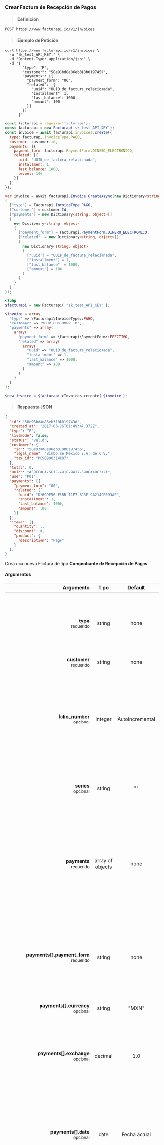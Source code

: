 ### Crear Factura de Recepción de Pagos

> <h4 class="toc-ignore">Definición</h4>

```text
POST https://www.facturapi.io/v1/invoices
```

> <h4 class="toc-ignore">Ejemplo de Petición</h4>

```shell
curl https://www.facturapi.io/v1/invoices \
  -u "sk_test_API_KEY:" \
  -H "Content-Type: application/json" \
  -d '{
        "type": "P",
        "customer": "58e93bd8e86eb318b0197456",
        "payments": [{
          "payment_form": "06",
          "related": [{
            "uuid": "UUID_de_factura_relacionada",
            "installment": 1,
            "last_balance": 1000,
            "amount": 100
          }]
        }]
      }'
```

```javascript
const Facturapi = require('facturapi');
const facturapi = new Facturap('sk_test_API_KEY');
const invoice = await facturapi.invoices.create({
  type: facturapi.InvoiceType.PAGO,
  customer: customer.id,
  payments: [{
    payment_form: facturapi.PaymentForm.DINERO_ELECTRONICO,
    related: [{
      uuid: 'UUID_de_factura_relacionada',
      installment: 1,
      last_balance: 1000,
      amount: 100
    }]
  }]
});
```

```csharp
var invoice = await facturapi.Invoice.CreateAsync(new Dictionary<string, object>
{
  ["type"] = Facturapi.InvoiceType.PAGO,
  ["customer"] = customer.Id,
  ["payments"] = new Dictionary<string, object>[]
  {
    new Dictionary<string, object>
    {
      ["payment_form"] = Facturapi.PaymentForm.DINERO_ELECTRONICO,
      ["related"] = new Dictionary<string, object>[]
      {
        new Dictionary<string, object>
        {
          ["uuid"] = "UUID_de_factura_relacionada",
          ["installment"] = 1,
          ["last_balance"] = 1000,
          ["amount"] = 100
        }
      }
    }
  }
});
```

```php
<?php
$facturapi = new Facturapi( "sk_test_API_KEY" );

$invoice = array(
  "type" => \Facturapi\InvoiceType::PAGO,
  "customer" => "YOUR_CUSTOMER_ID",
  "payments" => array(
    array(
      "payment_form" => \Facturapi\PaymentForm::EFECTIVO,
      "related" => array(
        array(
          "uuid" => "UUID_de_factura_relacionada",
          "installment" => 1,
          "last_balance" => 1000,
          "amount" => 100
        )
      )
    )
  )
);

$new_invoice = $facturapi->Invoices->create( $invoice );
```

> <h4 class="toc-ignore">Respuesta JSON</h4>

```json
{
  "id": "58e93bd8e86eb318b019743d",
  "created_at": "2017-03-26T01:49:47.372Z",
  "type": "P",
  "livemode": false,
  "status": "valid",
  "customer": {
    "id": "58e93bd8e86eb318b0197456",
    "legal_name": "Bimbo de México S.A. de C.V.",
    "tax_id": "MESB900314R87"
  },
  "total": 0,
  "uuid": "45BEC0CA-5F1E-491E-9417-698EA48C382A",
  "use": "P01",
  "payments": [{
    "payment_form": "06",
    "related": [{
      "uuid": "D26CDE56-F5BB-11E7-8C3F-9A214CF093AE",
      "installment": 1,
      "last_balance": 1000,
      "amount": 100
    }]
  }],
  "items": [{
    "quantity": 1,
    "discount": 0,
    "product": {
      "description": "Pago"
    }
  }]
}
```

Crea una nueva Factura de tipo **Comprobante de Recepción de Pagos**.

#### Argumentos

Argumento | Tipo | Default | Descripción
---------:|:----:|:-------:| -----------
**type**<br><small>requerido</small> | string | none | Tipo de comprobante. Este valor define qué tipo de factura se va a emitir, por lo que debe tener el valor "P", o la constante `InvoiceType.PAGO`.
**customer**<br><small>requerido</small> | string | none | Identificador del cliente a facturar.
**folio_number**<br><small>opcional</small> | integer | Autoincremental | Número de folio asignado por la empresa para control interno. Si se omite, se asignará el valor autoincremental de la organización. Si se envía un valor, este nuevo valor se usará para designar el siguiente número de folio de la organización.
**series**<br><small>opcional</small> | string | "" | Serie. De 1 a 25 caracteres designados por la empresa para control interno y sin validez fiscal.
**payments**<br><small>requerido</small></br> | array of objects | none | Arreglo de los pagos a incluir en este comprobante. Lo más común es incluir un sólo pago. Un caso en el que se debe de agregar más de uno es cuando el pago se realiza con 2 formas de pago distintas; por ejemplo, cuando se paga una parte con tarjeta y otra en efectivo.
**payments[].payment_form**<br><small>requerido</small> | string | none | Código de la forma de pago según el catálogo del SAT. Puedes ver los códigos en la tabla antes mostrada, o utilizar las constantes incluídas en nuestras librerías `PaymentForm`.
**payments[].currency**<br><small>opcional</small> | string | "MXN" | Código de la moneda, acorde al estándar <a href="https://es.wikipedia.org/wiki/ISO_4217" target="_blank">ISO 4217</a>.
**payments[].exchange**<br><small>opcional</small> | decimal | 1.0 | Tipo de cambio conforme a la moneda usada. Representa el número de pesos mexicanos que equivalen a una unidad de la divisa señalada en el atributo `currency`.
**payments[].date**<br><small>opcional</small> | date | Fecha actual | Fecha en que se recibió el pago. Sólo es necesario incluirla si el pago se efectuó en una fecha anterior a la emisión de este comprobante. No se permiten fechas futuras. Se recomienda enviar en formato UTC.
**payments[].related**<br><small>requerido</small> | array of objects | none | Arreglo que incluye un elemento por cada comprobante de ingreso relacionado a este pago. Lo más común es que el pago esté relacionado a un sólo comprobante de ingreso. Un caso en el que se agrega más de un elemento es cuando se recibe (por ejemplo) un sólo depósito que ampara el pago de 2 facturas relacionadas. En lugar de expedir un comprobante de recepción de pago por cada factura, debes expedir sólo uno relacionando los 2 comprobantes.
**payments[].related[].uuid**<br><small>requerido</small> | string | none | Folio fiscal ó UUID del comprobante de ingreso relacionado.
**payments[].related[].installment**<br><small>requerido</small> | integer | none | Número de parcialidad que representa este pago para la factura relacionada.
**payments[].related[].last_balance**<br><small>requerido</small> | decimal | none | Cantidad que estaba pendiente por pagar antes de recibir este pago.
**payments[].related[].amount**<br><small>requerido</small> | decimal | none | Cantidad del pago correspondiente al comprobante relacionado, usando el método de pago indicado en este elemento del arreglo de pagos.
**payments[].related[].currency**<br><small>opcional</small> | string | "MXN" | Si la moneda utilizada en la factura relacionada no es moneda nacional (MXN), debe especificarse su valor acorde al estándar <a href="https://es.wikipedia.org/wiki/ISO_4217" target="_blank">ISO 4217</a>.
**payments[].related[].exchange**<br><small>condicional</small> | decimal | none | Obligatorio cuando la moneda del documento relacionado es distinta a la moneda de pago. Tipo de cambio entre las dos monedas. Ejemplo: El documento relacionado se registra en USD, mientras que el pago en EUR. Este atributo se registra como 1.1147 USD/EUR.
**payments[].related[].folio_number**<br><small>opcional</small> | integer | no se incluye | Número de folio asignado por la empresa para control interno.
**payments[].related[].series**<br><small>opcional</small> | string | "" | Serie. De 1 a 25 caracteres designados por la empresa para control interno.

#### Opciones avanzadas (opcionales)

Argumento | Tipo | Descripción
---------:|:----:| -----------
**payments[].numOperacion**<br> | string | Número de cheque, de autorización, de referencia, clave de rastreo SPEI, línea de captura o algún número de referencia que permita identificar la operación correspondiente al pago efectuado.
**payments[].rfcEmisorCtaOrd**<br> | string | RFC de la entidad emisora de la cuenta de origen, es decir, la operadora, banco, institución financiera, emisor de monedero electrónico, etc.
**payments[].nomBancoOrdExt**<br> | string | Nombre del banco ordenante.
**payments[].ctaOrdenante**<br> | string | Número de cuenta con la que se realizó el pago.
**payments[].rfcEmisorCtaBen**<br> | string | RFC de la entidad de la cuenta operadora destino, es decir, la operadora, banco, institución financiera, emisor de monedero electrónico, etc.
**payments[].ctaBeneficiario**<br> | string | Número de cuenta donde se recibió el pago.
**payments[].tipoCadPago**<br> | string | Clave del tipo de cadena de pago que genera la entidad receptora del pago. Si existe este campo, es obligatorio registrar los campos certPago, cadPago y selloPago.
**payments[].certPago**<br> | string | Certificado que corresponde al pago, como una cadena de texto en formato base 64.
**payments[].cadPago**<br> | string | Cadena original del comprobante de pago generado por la entidad emisora de la cuenta beneficiaria.
**payments[].selloPago**<br> | string | Sello digital que se asocie al pago expresado como una cadena de texto en formato base 64
